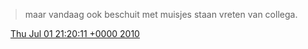 > maar vandaag ook beschuit met muisjes staan vreten van collega\.

<img src="../../media/tweet.ico" width="12" /> [Thu Jul 01 21:20:11 +0000 2010](https://twitter.com/DromerDenker/status/17521297789)